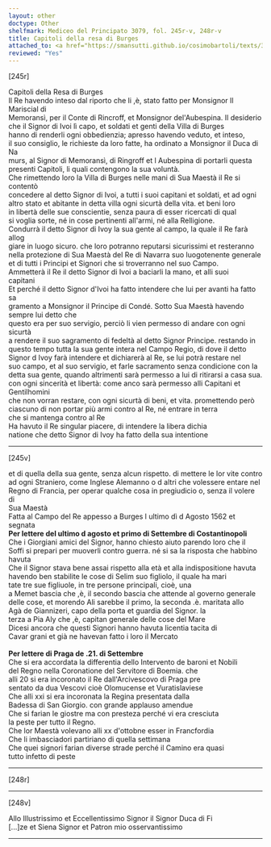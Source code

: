 ```yaml
---
layout: other
doctype: Other
shelfmark: Mediceo del Principato 3079, fol. 245r-v, 248r-v
title: Capitoli della resa di Burges
attached_to: <a href="https://smansutti.github.io/cosimobartoli/texts/3079_020/">3079_020</a>
reviewed: "Yes"
---
```


[245r]  
  
  
Capitoli della Resa di Burges  
Il Re havendo inteso dal riporto che li ,è, stato fatto per Monsignor Il Mariscial di  
Memoransì, per il Conte di Rincroff, et Monsignor del'Aubespina. Il desiderio  
che il Signor di Ivoi lì capo, et soldati et genti della Villa di Burges  
hanno di renderli ogni obbedienzia; apresso havendo veduto, et inteso,  
il suo consiglio, le richieste da loro fatte, ha ordinato a Monsignor il Duca di Na  
murs, al Signor di Memoransì, di Ringroff et l Aubespina di portarli questa  
presenti Capitoli, li quali contengono la sua voluntà.  
Che rimettendo loro la Villa di Burges nelle mani di Sua Maestà il Re si contentò  
concedere al detto Signor di Ivoi, a tutti i suoi capitani et soldati, et ad ogni  
altro stato et abitante in detta villa ogni sicurtà della vita. et beni loro  
in libertà delle sue conscientie, senza paura di esser ricercati di qual  
si voglia sorte, né in cose pertinenti all'armi, né alla Relligione.  
Condurrà il detto Signor di Ivoy la sua gente al campo, la quale il Re farà allog  
giare in luogo sicuro. che loro potranno reputarsi sicurissimi et resteranno  
nella protezione di Sua Maestà del Re di Navarra suo luogotenente generale  
et di tutti i Principi et Signori che si troverranno nel suo Campo.  
Ammetterà il Re il detto Signor di Ivoi a baciarli la mano, et alli suoi  
capitani  
Et perché il detto Signor d'Ivoi ha fatto intendere che lui per avanti ha fatto sa  
gramento a Monsignor il Principe di Condé. Sotto Sua Maestà havendo sempre lui detto che  
questo era per suo servigio, perciò li vien permesso di andare con ogni sicurtà  
a rendere il suo sagramento di fedeltà al detto Signor Principe. restando in  
questo tempo tutta la sua gente intera nel Campo Regio, di dove il detto  
Signor d Ivoy farà intendere et dichiarerà al Re, se lui potrà restare nel  
suo campo, et al suo servigio, et farle sacramento senza condicione con la  
detta sua gente, quando altrimenti sarà permesso a lui di ritirarsi a casa sua.  
con ogni sincerità et libertà: come anco sarà permesso alli Capitani et Gentilhomini  
che non vorran restare, con ogni sicurtà di beni, et vita. promettendo però  
ciascuno di non portar più armi contro al Re, né entrare in terra  
che si mantenga contro al Re  
Ha havuto il Re singular piacere, di intendere la libera dichia  
natione che detto Signor di Ivoy ha fatto della sua intentione  
  
---  

[245v]  
  
  
et di quella della sua gente, senza alcun rispetto. di mettere le lor vite contro  
ad ogni Straniero, come Inglese Alemanno o d altri che volessere entare nel  
Regno di Francia, per operar qualche cosa in pregiudicio o, senza il volere di  
Sua Maestà  
Fatta al Campo del Re appesso a Burges l ultimo dì d Agosto 1562 et  
segnata  
<strong>Per lettere del ultimo d agosto et primo di Settembre di Costantinopoli</strong>  
Che i Giorgiani amici del Signor, hanno chiesto aiuto parendo loro che il  
Soffi si prepari per muoverli contro guerra. né si sa la risposta che habbino  
havuta  
Che il Signor stava bene assai rispetto alla età et alla indispositione havuta  
havendo ben stabilite le cose di Selim suo figliolo, il quale ha mari  
tate tre sue figliuole, in tre persone principali, cioè, una  
a Memet bascia che ,è, il secondo bascia che attende al governo generale  
delle cose, et morendo Ali sarebbe il primo, la seconda .è. maritata allo  
Agà de Giannizeri, capo della porta et guardia del Signor. la  
terza a Pia Aly che ,è, capitan generale delle cose del Mare  
Dicesi ancora che questi Signori hanno havuta licentia tacita di  
Cavar grani et già ne havevan fatto i loro il Mercato  
<br/><strong>Per lettere di Praga de .21. di Settembre</strong>  
Che si era accordata la differentia dello Intervento de baroni et Nobili  
del Regno nella Coronatione del Servitore di Boemia. che  
alli 20 si era incoronato il Re dall'Arcivescovo di Praga pre  
sentato da dua Vescovi cioè Olomucense et Vuratislaviese  
Che alli xxi si era incoronata la Regina presentata dalla  
Badessa di San Giorgio. con grande applauso amendue  
Che si farian le giostre ma con presteza perché vi era cresciuta  
la peste per tutto il Regno.  
Che lor Maestà volevano alli xx d'ottobne esser in Francfordia  
Che li imbasciadori partiriano di quella settimana  
Che quei signori farian diverse strade perché il Camino era quasi  
tutto infetto di peste  
  
---  

[248r]  
  
  
  
---  

[248v]  
  
  
Allo Illustrissimo et Eccellentissimo Signor il Signor Duca di Fi  
[...]ze et Siena Signor et Patron mio osservantissimo  
  
---  

